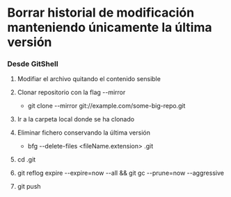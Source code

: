 # Borrar historial de modificación manteniendo únicamente la última versión

### Desde GitShell

1. Modifiar el archivo quitando el contenido sensible
2. Clonar repositorio con la flag --mirror
    - git clone --mirror git://example.com/some-big-repo.git
    
3. Ir a la carpeta local donde se ha clonado 
4. Eliminar fichero conservando la última versión
    - bfg --delete-files <fileName.extension> <git repo name>.git
5. cd <repo name>.git
6. git reflog expire --expire=now --all && git gc --prune=now --aggressive
7. git push
